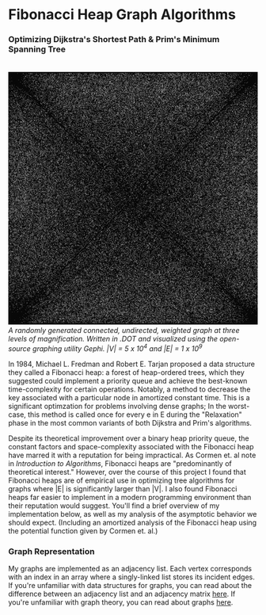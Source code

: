 # Fibonacci Heap Graph Algorithms
### Optimizing Dijkstra's Shortest Path & Prim's Minimum Spanning Tree<br><br>
![](Documentation/GraphAnimation.gif)<br>
_A randomly generated connected, undirected, weighted graph at three levels of magnification. Written in .DOT and visualized using the open-source graphing utility Gephi. |V| = 5 x 10<sup>4</sup> and |E| = 1 x 10<sup>9</sup>_<br>

In 1984, Michael L. Fredman and Robert E. Tarjan proposed a data structure they called a Fibonacci heap: a forest of heap-ordered trees, which they suggested could implement a priority queue and achieve the best-known time-complexity for certain operations. Notably, a method to decrease the key associated with a particular node in amortized constant time. This is a significant optimzation for problems involving dense graphs; In the worst-case, this method is called once for every e in E during the "Relaxation" phase in the most common variants of both Dijkstra and Prim's algorithms. 

Despite its theoretical improvement over a binary heap priority queue, the constant factors and space-complexity associated with the Fibonacci heap have marred it with a reputation for being impractical. As Cormen et. al note in _Introduction to Algorithms_, Fibonacci heaps are "predominantly of theoretical interest." However, over the course of this project I found that Fibonacci heaps are of empirical use in optimizing tree algorithms for graphs where |E| is significantly larger than |V|. I also found Fibonacci heaps far easier to implement in a modern programming environment than their reputation would suggest. You'll find a brief overview of my implementation below, as well as my analysis of the asymptotic behavior we should expect. (Including an amortized analysis of the Fibonacci heap using the potential function given by Cormen et. al.)

### Graph Representation

My graphs are implemented as an adjacency list. Each vertex corresponds with an index in an array where a singly-linked list stores its incident edges. If you're unfamiliar with data structures for graphs, you can read about the difference between an adjacency list and an adjacency matrix [here](https://www.geeksforgeeks.org/comparison-between-adjacency-list-and-adjacency-matrix-representation-of-graph/). If you're unfamiliar with graph theory, you can read about graphs [here](https://en.wikipedia.org/wiki/Graph_(discrete_mathematics)).
